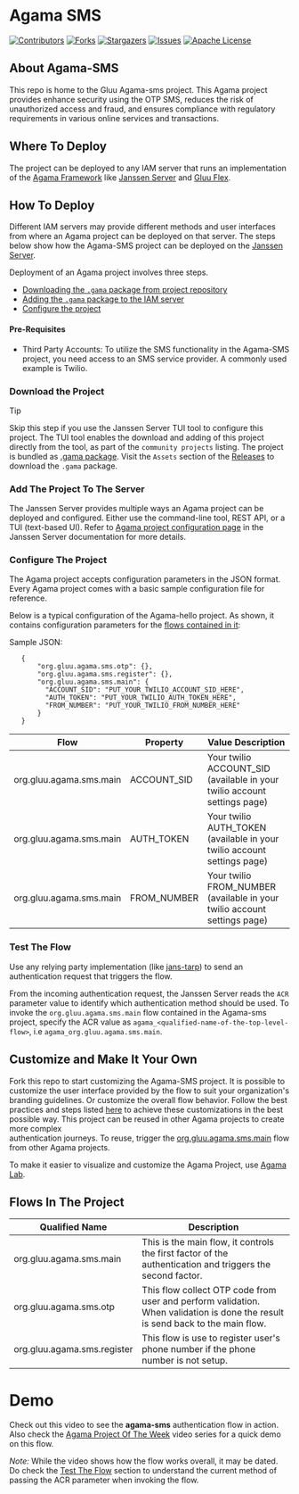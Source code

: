 # Agama SMS

<!-- These are statistics for this repository-->
[![Contributors][contributors-shield]][contributors-url]
[![Forks][forks-shield]][forks-url]
[![Stargazers][stars-shield]][stars-url]
[![Issues][issues-shield]][issues-url]
[![Apache License][license-shield]][license-url]

## About Agama-SMS

This repo is home to the Gluu Agama-sms project. This Agama project provides
enhance security using the OTP SMS, reduces the risk of unauthorized access
and fraud, and ensures compliance with regulatory requirements in various
online services and transactions.



## Where To Deploy

The project can be deployed to any IAM server that runs an implementation of
the [Agama Framework](https://docs.jans.io/head/agama/introduction/) like
[Janssen Server](https://jans.io) and [Gluu Flex](https://gluu.org/flex/).


## How To Deploy

Different IAM servers may provide different methods and
user interfaces from where an Agama project can be deployed on that server.
The steps below show how the Agama-SMS project can be deployed on the
[Janssen Server](https://jans.io).

Deployment of an Agama project involves three steps.

- [Downloading the `.gama` package from project repository](#download-the-project)
- [Adding the `.gama` package to the IAM server](#add-the-project-to-the-server)
- [Configure the project](#configure-the-project)


#### Pre-Requisites
- Third Party Accounts: To utilize the SMS functionality in the Agama-SMS project, you need access to an SMS service provider. A commonly used example is Twilio.


### Download the Project

> [!TIP]
> Skip this step if you use the Janssen Server TUI tool to
> configure this project. The TUI tool enables the download and adding of this
> project directly from the tool, as part of the `community projects` listing.
The project is bundled as 
[.gama package](https://docs.jans.io/head/agama/gama-format/). 
Visit the `Assets` section of the 
[Releases](https://github.com/GluuFederation/agama-sms/releases) to download 
the `.gama` package.


### Add The Project To The Server


The Janssen Server provides multiple ways an Agama project can be 
deployed and configured. Either use the command-line tool, REST API, or a 
TUI (text-based UI). Refer to 
[Agama project configuration page](https://docs.jans.io/head/admin/config-guide/auth-server-config/agama-project-configuration/) in the Janssen Server documentation for more details.



### Configure The Project

The Agama project accepts configuration parameters in the JSON format. Every Agama 
project comes with a basic sample configuration file for reference.

Below is a typical configuration of the Agama-hello project. As shown, it contains
configuration parameters for the [flows contained in it](#flows-in-the-project):

Sample JSON:

```
   {
       "org.gluu.agama.sms.otp": {},
       "org.gluu.agama.sms.register": {},
       "org.gluu.agama.sms.main": {
         "ACCOUNT_SID": "PUT_YOUR_TWILIO_ACCOUNT_SID_HERE",
         "AUTH_TOKEN": "PUT_YOUR_TWILIO_AUTH_TOKEN_HERE",
         "FROM_NUMBER": "PUT_YOUR_TWILIO_FROM_NUMBER_HERE"
       }
   }
```

| Flow | Property | Value Description |
| ------------- | ------------- |----------------------- |
| org.gluu.agama.sms.main | ACCOUNT_SID | Your twilio ACCOUNT_SID (available in your twilio account settings page)|
| org.gluu.agama.sms.main | AUTH_TOKEN | Your twilio AUTH_TOKEN (available in your twilio account settings page)|
| org.gluu.agama.sms.main | FROM_NUMBER | Your twilio FROM_NUMBER (available in your twilio account settings page)|


### Test The Flow

Use any relying party implementation (like [jans-tarp](https://github.com/JanssenProject/jans/tree/main/demos/jans-tarp)) 
to send an authentication request that triggers the flow.

From the incoming authentication request, the Janssen Server reads the `ACR` 
parameter value to identify which authentication method should be used. 
To invoke the `org.gluu.agama.sms.main` flow contained in the Agama-sms project,
specify the ACR value as `agama_<qualified-name-of-the-top-level-flow>`, 
i.e  `agama_org.gluu.agama.sms.main`.



## Customize and Make It Your Own

Fork this repo to start customizing the Agama-SMS project. It is possible to 
customize the user interface provided by the flow to suit your organization's 
branding 
guidelines. Or customize the overall flow behavior. Follow the best 
practices and steps listed 
[here](https://docs.jans.io/head/admin/developer/agama/agama-best-practices/#project-reuse-and-customizations) 
to achieve these customizations in the best possible way. 
This project can be reused in other Agama projects to create more complex  
authentication journeys. To reuse, trigger the 
[org.gluu.agama.sms.main](#flows-in-the-project) flow from other Agama projects.

To make it easier to visualize and customize the Agama Project, use
[Agama Lab](https://cloud.gluu.org/agama-lab/login).


## Flows In The Project

| Qualified Name| Description |
| ------------- | ------------- |
| org.gluu.agama.sms.main | This is the main flow, it controls the first factor of the authentication and triggers the second factor.|
| org.gluu.agama.sms.otp | This flow collect OTP code from user and perform validation. When validation is done the result is send back to the main flow.|
| org.gluu.agama.sms.register| This flow is use to register user's phone number if the phone number is not setup.|



# Demo

Check out this video to see the **agama-sms** authentication flow in action.
Also check the
[Agama Project Of The Week](https://gluu.org/agama-project-of-the-week/) video
series for a quick demo on this flow.

*Note:*
While the video shows how the flow works overall, it may be dated. Do check the
[Test The Flow](#test-the-flow) section to understand the current
method of passing the ACR parameter when invoking the flow.

<!-- This are stats url reference for this repository -->

[contributors-shield]: https://img.shields.io/github/contributors/GluuFederation/agama-sms.svg?style=for-the-badge

[contributors-url]: https://github.com/GluuFederation/agama-sms/graphs/contributors

[forks-shield]: https://img.shields.io/github/forks/GluuFederation/agama-sms.svg?style=for-the-badge

[forks-url]: https://github.com/GluuFederation/agama-sms/network/members

[stars-shield]: https://img.shields.io/github/stars/GluuFederation/agama-sms?style=for-the-badge

[stars-url]: https://github.com/GluuFederation/agama-sms/stargazers

[issues-shield]: https://img.shields.io/github/issues/GluuFederation/agama-sms.svg?style=for-the-badge

[issues-url]: https://github.com/GluuFederation/agama-sms/issues

[license-shield]: https://img.shields.io/github/license/GluuFederation/agama-sms.svg?style=for-the-badge

[license-url]: https://github.com/GluuFederation/agama-sms/blob/main/LICENSE

